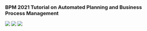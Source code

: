 ### BPM 2021 Tutorial on Automated Planning and Business Process Management

![](https://img.shields.io/badge/Artificial%20Intelligence-green)
![](https://img.shields.io/badge/Automated%20Planning-red)
![](https://img.shields.io/badge/Business%20Process%20Management-blue)

